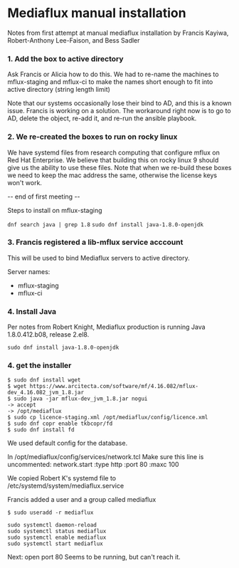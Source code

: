 # Mediaflux manual installation
Notes from first attempt at manual mediaflux installation by Francis Kayiwa, Robert-Anthony Lee-Faison, and Bess Sadler

### 1. Add the box to active directory
Ask Francis or Alicia how to do this.
We had to re-name the machines to mflux-staging and mflux-ci to make the names short enough to fit into active directory (string length limit)

Note that our systems occasionally lose their bind to AD, and this is a known issue. Francis is working on a solution. The workaround right now is to go to AD, delete the object, re-add it, and re-run the ansible playbook.

### 2. We re-created the boxes to run on rocky linux
We have systemd files from research computing that configure mflux on Red Hat Enterprise. We believe that building this on rocky linux 9 should give us the ability to use these files.
Note that when we re-build these boxes we need to keep the mac address the same, otherwise the license keys won't work.

-- end of first meeting --

Steps to install on mflux-staging

`dnf search java | grep 1.8`
`sudo dnf install java-1.8.0-openjdk`

### 3. Francis registered a lib-mflux service acccount
This will be used to bind Mediaflux servers to active directory.

Server names:
* mflux-staging
* mflux-ci

### 4. Install Java
Per notes from Robert Knight, Mediaflux production is running Java 1.8.0.412.b08, release 2.el8.

`sudo dnf install java-1.8.0-openjdk`

### 4. get the installer
```unix
$ sudo dnf install wget
$ wget https://www.arcitecta.com/software/mf/4.16.082/mflux-dev_4.16.082_jvm_1.8.jar
$ sudo java -jar mflux-dev_jvm_1.8.jar nogui
-> accept
-> /opt/mediaflux
$ sudo cp licence-staging.xml /opt/mediaflux/config/licence.xml
$ sudo dnf copr enable tkbcopr/fd
$ sudo dnf install fd
```

We used default config for the  database.

  In /opt/mediaflux/config/services/network.tcl
  Make sure this line is uncommented:
  network.start :type http :port 80 :maxc 100


We copied Robert K's systemd file to /etc/systemd/system/mediaflux.service

Francis added a user and a group called mediaflux

```
$ sudo useradd -r mediaflux

```

```
sudo systemctl daemon-reload
sudo systemctl status mediaflux
sudo systemctl enable mediaflux
sudo systemctl start mediaflux
```

Next: open port 80
Seems to be running, but can't reach it.